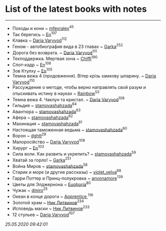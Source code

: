 # List of the latest books with notes
---

* Походы и кони ~ [mfevralev](users/140/140966150-vkontakte)<sup>45</sup>
* Так берегись ~ [En](users/333/333646551-vkontakte)<sup>107</sup>
* Клавка ~ [Daria Varyvod](users/829/829893410524253-facebook)<sup>112</sup>
* Геном - автобиография вида в 23 главах ~ [Garka](users/115/115753719718250012620-google)<sup>252</sup>
* Дорога без возврата. ~ [Daria Varyvod](users/829/829893410524253-facebook)<sup>111</sup>
* Техподдержка. Мертвая зона ~ [Chiffi](users/105/105831994080785626680-google)<sup>190</sup>
* Спот-кадр ~ [En](users/333/333646551-vkontakte)<sup>106</sup>
* Зов Ктулху ~ [En](users/333/333646551-vkontakte)<sup>105</sup>
* Темна вежа 4 (продовження). Вітер крізь замкову шпарину. ~ [Daria Varyvod](users/829/829893410524253-facebook)<sup>110</sup>
* Рассуждение о методе, чтобы верно направлять свой разум и отыскивать истину в науках ~ [Rainbow](users/109/109787328219839805802-google)<sup>53</sup>
* Темна вежа 4. Чаклун та кристал. ~ [Daria Varyvod](users/829/829893410524253-facebook)<sup>109</sup>
* Гильдия ~ [stamovashahzada](users/310/310646815-vkontakte)<sup>64</sup>
* Авантюра ~ [stamovashahzada](users/310/310646815-vkontakte)<sup>63</sup>
* Афера ~ [stamovashahzada](users/310/310646815-vkontakte)<sup>62</sup>
* Махинация ~ [stamovashahzada](users/310/310646815-vkontakte)<sup>61</sup>
* Настоящая таможенная ведьма ~ [stamovashahzada](users/310/310646815-vkontakte)<sup>60</sup>
* Ворон ~ [dghtt](users/233/233860015-vkontakte)<sup>28</sup>
* Малоросійство ~ [Daria Varyvod](users/829/829893410524253-facebook)<sup>108</sup>
* Хирург ~ [En](users/333/333646551-vkontakte)<sup>103</sup>
* Сила воли. Как развить и укрепить? ~ [stamovashahzada](users/310/310646815-vkontakte)<sup>59</sup>
* Хватай за горло! ~ [Garka](users/115/115753719718250012620-google)<sup>251</sup>
* Война Миров ~ [stamovashahzada](users/310/310646815-vkontakte)<sup>58</sup>
* Старик и море (и другие рассказы) ~ [violet_velva](users/116/116961712580551399099-google)<sup>68</sup>
* Гарри Поттер и Принц-полукровка ~ [anvonamore](users/595/5957175-vkontakte)<sup>139</sup>
* Цветы для Элджернона ~ [Euphoria](users/106/106304994652616315178-google)<sup>80</sup>
* Чужак ~ [dmiro](users/571/5714115-vkontakte)<sup>25</sup>
* Океан в конце дороги ~ [Apprentice ](users/528/52821952-vkontakte)<sup>116</sup>
* Золотой храм ~ [Ник Литвинов](users/241/241974816-vkontakte)<sup>234</sup>
* Исповедь маски ~ [Ник Литвинов](users/241/241974816-vkontakte)<sup>233</sup>
* 12 стульев ~ [Daria Varyvod](users/829/829893410524253-facebook)<sup>107</sup>


_25.05.2020 09:42:01_
